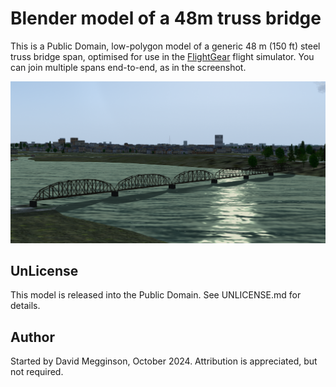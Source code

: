 Blender model of a 48m truss bridge
===================================
This is a Public Domain, low-polygon model of a generic 48 m (150 ft) steel truss bridge span, optimised for use in the [FlightGear](https://flightgear.org) flight simulator.  You can join multiple spans end-to-end, as in the screenshot.

![Multiple truss-bridge spans across a river.](screenshot.png)


## UnLicense

This model is released into the Public Domain. See UNLICENSE.md for details.


## Author

Started by David Megginson, October 2024.  Attribution is appreciated, but not required.
